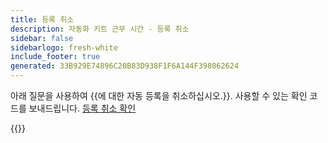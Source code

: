 ```yaml
---
title: 등록 취소
description: 자동화 키트 근무 시간 - 등록 취소
sidebar: false
sidebarlogo: fresh-white
include_footer: true
generated: 33B929E74896C20B83D938F1F6A144F398062624
---
```


아래 질문을 사용하여 {{에 대한 자동 등록을 취소하십시오.<product-name>}}. 사용할 수 있는 확인 코드를 보내드립니다. [등록 취소 확인](/ko/office-hours/unregister-confirm)

{{<questions name="/office-hours/unregister.json" completed="Thank you for completing unregistration questions" showNavigationButtons=false >}}
